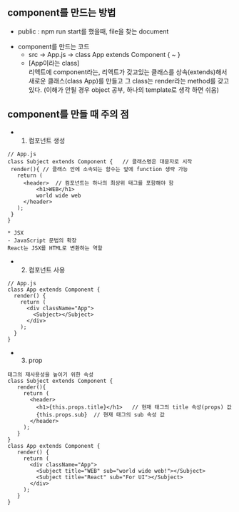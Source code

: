 ## component를 만드는 방법

- public : npm run start를 했을때, file을 찾는 document


* component를 만드는 코드
  - src -> App.js -> class App extends Component { ~ }
  - [App이라는 class]<br>
리액트에 component라는,  리액트가 갖고있는 클래스를 상속(extends)해서 새로운 클래스(class App)를 만들고 
그 class는 render라는 method를 갖고 있다. (이해가 안될 경우 object 공부, 하나의 template로 생각 하면 쉬움)



## component를 만들 때 주의 점
 - 1. 컴포넌트 생성
 ```
// App.js
class Subject extends Component {	// 클래스명은 대문자로 시작
  render(){	// 클래스 안에 소속되는 함수는 앞에 function 생략 가능
    return (
      <header>	// 컴포넌트는 하나의 최상위 태그를 포함해야 함
          <h1>WEB</h1>
          world wide web
      </header>
    );
  }
}

* JSX
- JavaScript 문법의 확장
React는 JSX를 HTML로 변환하는 역할
```

 - 2. 컴포넌트 사용
```
// App.js
class App extends Component {
  render() {
    return (
      <div className="App">
        <Subject></Subject>
      </div>
    );
  }
}
```

 - 3. prop
 ```
 태그의 재사용성을 높이기 위한 속성
class Subject extends Component {
    render(){
      return (
        <header>
          <h1>{this.props.title}</h1>	// 현재 태그의 title 속성(props) 값
          {this.props.sub}	// 현재 태그의 sub 속성 값
        </header>
      );
    }
}
class App extends Component {
    render() {
      return (
        <div className="App">
          <Subject title="WEB" sub="world wide web!"></Subject>
          <Subject title="React" sub="For UI"></Subject>
        </div>
      );
    }
}
 ```
